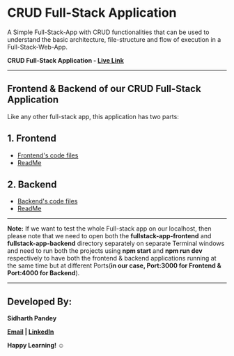 # **CRUD Full-Stack Application**

A Simple Full-Stack-App with CRUD functionalities that can be used to understand the basic architecture, file-structure and flow of execution in a Full-Stack-Web-App.

**CRUD Full-Stack Application - [Live Link](https://user-list-frontend.netlify.app/)**

***

## **Frontend & Backend of our CRUD Full-Stack Application**

Like any other full-stack app, this application has two parts:

## **1. Frontend**
- [Frontend's code files](https://github.com/SidP919/MERN-Practice-Project-01-CRUD_Full-Stack_App/tree/Main/fullstack-app-frontend)
- [ReadMe](https://github.com/SidP919/MERN-Practice-Project-01-CRUD_Full-Stack_App/tree/Main/fullstack-app-frontend#crud-applications-frontend-using-reactjs)

## **2. Backend** 
- [Backend's code files](https://github.com/SidP919/MERN-Practice-Project-01-CRUD_Full-Stack_App/tree/Main/fullstack-app-backend)
- [ReadMe](https://github.com/SidP919/MERN-Practice-Project-01-CRUD_Full-Stack_App/tree/Main/fullstack-app-backend#crud-applications-backend-using-nodejs)

***

**Note:** If we want to test the whole Full-stack app on our localhost, then please note that we need to open both the **fullstack-app-frontend** and **fullstack-app-backend** directory separately on separate Terminal windows and need to run both the projects using **npm start** and **npm run dev** respectively to have both the frontend & backend applications running at the same time but at different Ports(**in our case, Port:3000 for Frontend & Port:4000 for Backend**).

***

## Developed By:

**Sidharth Pandey**

**[Email](mailto:Sidp0008@gmail.com) | [LinkedIn](https://linkedin.com/in/sidp919)**


**Happy Learning! ☺️**